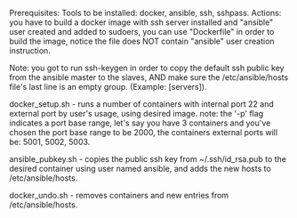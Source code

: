 Prerequisites: 
Tools to be installed: docker, ansible, ssh, sshpass.
Actions: you have to build a docker image with ssh server installed and "ansible" user created and added to sudoers,
you can use "Dockerfile" in order to build the image, notice the file does NOT contain "ansible" user creation instruction.

Note: you got to run ssh-keygen in order to copy the default ssh public key from the ansible master to the slaves, AND make sure the /etc/ansible/hosts file's last line is an empty group. (Example: [servers]).


docker_setup.sh - runs a number of containers with internal port 22 and external port by user's usage, using desired image.
note: the '-p' flag indicates a port base range, let's say you have 3 containers and you've chosen the port base range to be 2000,
the containers external ports will be: 5001, 5002, 5003.

ansible_pubkey.sh - copies the public ssh key from ~/.ssh/id_rsa.pub to the desired container using user named ansible,
and adds the new hosts to /etc/ansible/hosts.

docker_undo.sh - removes containers and new entries from /etc/ansible/hosts.

